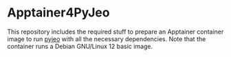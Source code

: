 # Apptainer4PyJeo

This repository includes the required stuff to prepare an Apptainer container image to run [pyjeo](https://github.com/ec-jrc/jeolib-pyjeo) with all the necessary dependencies.
Note that the container runs a Debian GNU/Linux 12 basic image.  
